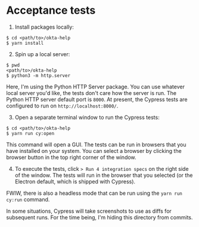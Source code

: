 # Acceptance tests


1. Install packages locally:

```
$ cd <path/to>/okta-help
$ yarn install
```

2. Spin up a local server:

```
$ pwd
<path/to>/okta-help
$ python3 -m http.server
```

Here, I'm using the Python HTTP Server package. You can use whatever local server you'd like, the tests don't care how the server is run.
The Python HTTP server default port is `8000`. At present, the Cypress tests 
are configured to run on `http://localhost:8000/`.

3. Open a separate terminal window to run the Cypress tests:

```
$ cd <path/to>/okta-help
$ yarn run cy:open
```

This command will open a GUI. The tests can be run in browsers that you have installed on your system. You can select a browser by clicking the browser button in the top right corner of the window.

4. To execute the tests, click `> Run 4 integration specs` on the right side of the window. The tests will run in the browser that you selected (or the Electron default, which is shipped with Cypress).

FWIW, there is also a headless mode that can be run using the `yarn run cy:run` command.

In some situations, Cypress will take screenshots to use as diffs for subsequent runs. For the time being, I'm hiding this directory from commits. 
